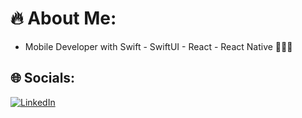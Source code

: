 # 🔥 About Me:

* Mobile Developer with Swift - SwiftUI - React - React Native 🧑🏻‍💻


## 🌐 Socials:
[![LinkedIn](https://img.shields.io/badge/LinkedIn-%230077B5.svg?logo=linkedin&logoColor=white)](https://www.linkedin.com/in/%C3%B6mercakar/) 

